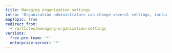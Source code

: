 ```yaml
---
title: Managing organization settings
intro: 'Organization administrators can change several settings, including the names of repositories that belong to the organization and Owners team membership. In addition, organization admins can delete the organization and all of its repositories.'
mapTopic: true
redirect_from:
  - /articles/managing-organization-settings
versions:
  free-pro-team: '*'
  enterprise-server: '*'
---
```


